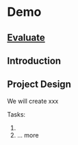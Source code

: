 # Demo

## [Evaluate](../readme.md)

## Introduction

## Project Design

We will create xxx

Tasks:

1.  
15. ... more

